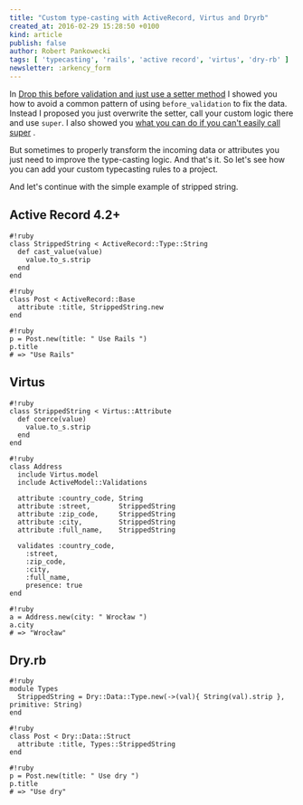 ```yaml
---
title: "Custom type-casting with ActiveRecord, Virtus and Dryrb"
created_at: 2016-02-29 15:28:50 +0100
kind: article
publish: false
author: Robert Pankowecki
tags: [ 'typecasting', 'rails', 'active record', 'virtus', 'dry-rb' ]
newsletter: :arkency_form
---
```


In [Drop this before validation and just use a setter method](/2016/01/drop-this-before-validation-and-use-method/)
I showed you how to avoid a common pattern of using `before_validation` to
fix the data. Instead I proposed you just overwrite the setter, call your custom logic there
and use `super`. I also showed you [what you can do if you can't easily call super](/2016/02/using-anonymous-modules-and-prepend-to-work-with-generated-code/) .

But sometimes to properly transform the incoming data or attributes you just need
to improve the type-casting logic. And that's it. So let's see how you can add your
custom typecasting rules to a project.

And let's continue with the simple example of stripped string.

<!-- more -->

## Active Record 4.2+

```
#!ruby
class StrippedString < ActiveRecord::Type::String
  def cast_value(value)
    value.to_s.strip
  end
end
```

```
#!ruby
class Post < ActiveRecord::Base
  attribute :title, StrippedString.new
end
```

```
#!ruby
p = Post.new(title: " Use Rails ")
p.title
# => "Use Rails"
```

## Virtus

```
#!ruby
class StrippedString < Virtus::Attribute
  def coerce(value)
    value.to_s.strip
  end
end
```

```
#!ruby
class Address
  include Virtus.model
  include ActiveModel::Validations

  attribute :country_code, String
  attribute :street,       StrippedString
  attribute :zip_code,     StrippedString
  attribute :city,         StrippedString
  attribute :full_name,    StrippedString

  validates :country_code,
    :street,
    :zip_code,
    :city,
    :full_name,
    presence: true
end
```

```
#!ruby
a = Address.new(city: " Wrocław ")
a.city
# => "Wrocław"
```

## Dry.rb

```
#!ruby
module Types
  StrippedString = Dry::Data::Type.new(->(val){ String(val).strip }, primitive: String)
end
```

```
#!ruby
class Post < Dry::Data::Struct
  attribute :title, Types::StrippedString
end
```

```
#!ruby
p = Post.new(title: " Use dry ")
p.title
# => "Use dry"
```
